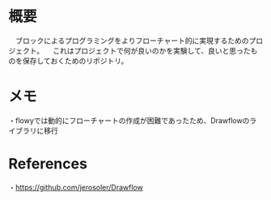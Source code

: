# 概要
　ブロックによるプログラミングをよりフローチャート的に実現するためのプロジェクト。
 　これはプロジェクトで何が良いのかを実験して、良いと思ったものを保存しておくためのリポジトリ。
  
# メモ
・flowyでは動的にフローチャートの作成が困難であったため、Drawflowのライブラリに移行

# References
・https://github.com/jerosoler/Drawflow
